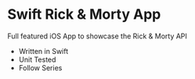 # Swift Rick & Morty App

Full featured iOS App to showcase the Rick & Morty API

- Written in Swift
- Unit Tested
- Follow Series
